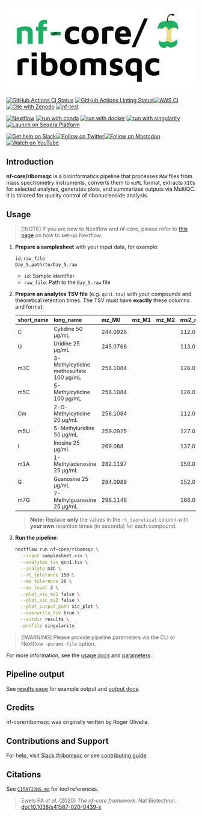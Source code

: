 <h1>
  <picture>
    <source media="(prefers-color-scheme: dark)" srcset="docs/images/nf-core-ribomsqc_logo_dark.png">
    <img alt="nf-core/ribomsqc" src="docs/images/nf-core-ribomsqc_logo_light.png">
  </picture>
</h1>

[![GitHub Actions CI Status](https://github.com/nf-core/ribomsqc/actions/workflows/ci.yml/badge.svg)](https://github.com/nf-core/ribomsqc/actions/workflows/ci.yml)
[![GitHub Actions Linting Status](https://github.com/nf-core/ribomsqc/actions/workflows/linting.yml/badge.svg)](https://github.com/nf-core/ribomsqc/actions/workflows/linting.yml)[![AWS CI](https://img.shields.io/badge/CI%20tests-full%20size-FF9900?labelColor=000000\&logo=Amazon%20AWS)](https://nf-co.re/ribomsqc/results)[![Cite with Zenodo](http://img.shields.io/badge/DOI-10.5281/zenodo.XXXXXXX-1073c8?labelColor=000000)](https://doi.org/10.5281/zenodo.XXXXXXX)
[![nf-test](https://img.shields.io/badge/unit_tests-nf--test-337ab7.svg)](https://www.nf-test.com)

[![Nextflow](https://img.shields.io/badge/nextflow%20DSL2-%E2%89%A524.04.2-23aa62.svg)](https://www.nextflow.io/)
[![run with conda](http://img.shields.io/badge/run%20with-conda-3EB049?labelColor=000000\&logo=anaconda)](https://docs.conda.io/en/latest/)
[![run with docker](https://img.shields.io/badge/run%20with-docker-0db7ed?labelColor=000000\&logo=docker)](https://www.docker.com/)
[![run with singularity](https://img.shields.io/badge/run%20with-singularity-1d355c.svg?labelColor=000000)](https://sylabs.io/docs/)
[![Launch on Seqera Platform](https://img.shields.io/badge/Launch%20%F0%9F%9A%80-Seqera%20Platform-%234256e7)](https://cloud.seqera.io/launch?pipeline=https://github.com/nf-core/ribomsqc)

[![Get help on Slack](http://img.shields.io/badge/slack-nf--core%20%23ribomsqc-4A154B?labelColor=000000\&logo=slack)](https://nfcore.slack.com/channels/ribomsqc)[![Follow on Twitter](http://img.shields.io/badge/twitter-%40nf__core-1DA1F2?labelColor=000000\&logo=twitter)](https://twitter.com/nf_core)[![Follow on Mastodon](http://img.shields.io/badge/mastodon-nf__core-6364ff?labelColor=FFFFFF\&logo=mastodon)](https://mstdn.science/@nf_core)[![Watch on YouTube](http://img.shields.io/badge/youtube-nf--core-FF0000?labelColor=000000\&logo=youtube)](https://www.youtube.com/c/nf-core)

## Introduction

**nf-core/ribomsqc** is a bioinformatics pipeline that processes `RAW` files from mass spectrometry instruments, converts them to `mzML` format, extracts `XIC`s for selected analytes, generates plots, and summarizes outputs via MultiQC. It is tailored for quality control of ribonucleoside analysis.

## Usage

> \[!NOTE]
> If you are new to Nextflow and nf-core, please refer to [this page](https://nf-co.re/docs/usage/installation) on how to set-up Nextflow.

1. **Prepare a samplesheet** with your input data, for example:

   ```csv title="samplesheet.csv"
   id,raw_file
   Day_5,path/to/Day_5.raw
   ```

   * `id`: Sample identifier
   * `raw_file`: Path to the `Day_5.raw` file

2. **Prepare an analytes TSV file** (e.g. `qcn1.tsv`) with your compounds and theoretical retention times. The TSV must have **exactly** these columns and format:

   | short\_name | long\_name                              | mz\_M0   | mz\_M1 | mz\_M2 | ms2\_mz  | rt\_teoretical |
   | ----------- | --------------------------------------- | -------- | ------ | ------ | -------- | -------------- |
   | C           | Cytidine 50 μg/mL                       | 244.0928 |        |        | 112.0505 | 555            |
   | U           | Uridine 25 μg/mL                        | 245.0768 |        |        | 113.0346 | 1566           |
   | m3C         | 3-Methylcytidine methosulfate 100 μg/mL | 258.1084 |        |        | 126.0662 | 508            |
   | m5C         | 5-Methylcytidine 100 μg/mL              | 258.1084 |        |        | 126.0662 | 655            |
   | Cm          | 2-O-Methylcytidine 20 μg/mL             | 258.1084 |        |        | 112.0505 | 883            |
   | m5U         | 5-Methyluridine 50 μg/mL                | 259.0925 |        |        | 127.0502 | 1866           |
   | I           | Inosine 25 μg/mL                        | 269.088  |        |        | 137.0458 | 1741           |
   | m1A         | 1-Methyladenosine 25 μg/mL              | 282.1197 |        |        | 150.0774 | 523            |
   | G           | Guanosine 25 μg/mL                      | 284.0989 |        |        | 152.0567 | 1726           |
   | m7G         | 7-Methylguanosine 25 μg/mL              | 298.1146 |        |        | 166.0723 | 554            |

   > **Note:** Replace **only** the values in the `rt_teoretical` column with **your own** retention times (in seconds) for each compound.

3. **Run the pipeline**:

   ```bash
   nextflow run nf-core/ribomsqc \
     --input samplesheet.csv \
     --analytes_tsv qcn1.tsv \
     --analyte m3C \
     --rt_tolerance 150 \
     --mz_tolerance 20 \
     --ms_level 2 \
     --plot_xic_ms1 false \
     --plot_xic_ms2 false \
     --plot_output_path xic_plot \
     --overwrite_tsv true \
     --outdir results \
     -profile singularity
   ```

> \[!WARNING]
> Please provide pipeline parameters via the CLI or Nextflow `-params-file` option.

For more information, see the [usage docs](https://nf-co.re/ribomsqc/usage) and [parameters](https://nf-co.re/ribomsqc/parameters).

## Pipeline output

See [results page](https://nf-co.re/ribomsqc/results) for example output and [output docs](https://nf-co.re/ribomsqc/output).

## Credits

nf-core/ribomsqc was originally written by Roger Olivella.

## Contributions and Support

For help, visit [Slack #ribomsqc](https://nfcore.slack.com/channels/ribomsqc) or see [contributing guide](.github/CONTRIBUTING.md).

## Citations

See [`CITATIONS.md`](CITATIONS.md) for tool references.

> Ewels PA *et al.* (2020) *The nf-core framework*. Nat Biotechnol. [doi:10.1038/s41587-020-0439-x](https://doi.org/10.1038/s41587-020-0439-x)
